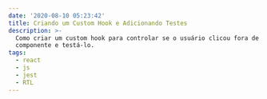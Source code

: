 ```yaml
---
date: '2020-08-10 05:23:42'
title: Criando um Custom Hook e Adicionando Testes
description: >-
  Como criar um custom hook para controlar se o usuário clicou fora de um
  componente e testá-lo.
tags:
  - react
  - js
  - jest
  - RTL
---
```


